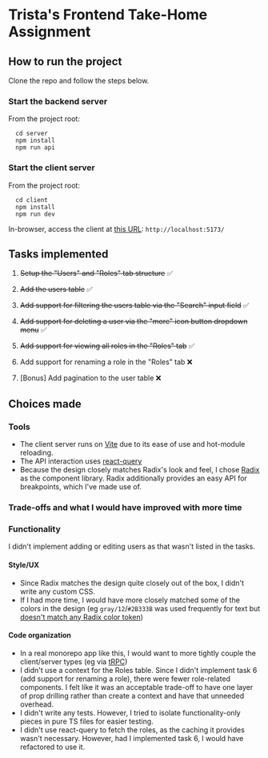 # Trista's Frontend Take-Home Assignment

## How to run the project

Clone the repo and follow the steps below.

### Start the backend server

From the project root:
```
  cd server
  npm install
  npm run api
  ```

### Start the client server

From the project root:
```
  cd client
  npm install
  npm run dev
```

In-browser, access the client at [this URL](http://localhost:5173/): ```http://localhost:5173/```

## Tasks implemented

1. ~~Setup the "Users" and "Roles" tab structure~~ ✅

2. ~~Add the users table~~ ✅

3. ~~Add support for filtering the users table via the "Search" input field~~ ✅

4. ~~Add support for deleting a user via the "more" icon button dropdown menu~~ ✅

5. ~~Add support for viewing all roles in the "Roles" tab~~ ✅

6. Add support for renaming a role in the "Roles" tab ❌

7. [Bonus] Add pagination to the user table ❌

## Choices made

### Tools

- The client server runs on [Vite](https://vite.dev/) due to its ease of use and hot-module reloading.
- The API interaction uses [react-query](https://tanstack.com/query/latest/docs/framework/react/overview)
- Because the design closely matches Radix's look and feel, I chose [Radix](https://www.radix-ui.com/) as the component library. Radix additionally provides an easy API for breakpoints, which I've made use of.

### Trade-offs and what I would have improved with more time

### Functionality

I didn't implement adding or editing users as that wasn't listed in the tasks.

#### Style/UX

- Since Radix matches the design quite closely out of the box, I didn't write any custom CSS.
- If I had more time, I would have more closely matched some of the colors in the design (eg `gray/12`/`#2B333B` was used frequently for text but [doesn't match any Radix color token](https://github.com/search?q=repo%3Aradix-ui%2Fthemes%20path%3A%2F%5Epackages%5C%2Fradix-ui-themes%5C%2Fsrc%5C%2Fstyles%5C%2Ftokens%5C%2Fcolors%5C%2F%2F%20%232B333B&type=code))

#### Code organization

- In a real monorepo app like this, I would want to more tightly couple the client/server types (eg via [tRPC](https://trpc.io/))
- I didn't use a context for the Roles table. Since I didn't implement task 6 (add support for renaming a role), there were fewer role-related components. I felt like it was an acceptable trade-off to have one layer of prop drilling rather than create a context and have that unneeded overhead.
- I didn't write any tests. However, I tried to isolate functionality-only pieces in pure TS files for easier testing. 
- I didn't use react-query to fetch the roles, as the caching it provides wasn't necessary. However, had I implemented task 6, I would have refactored to use it.
